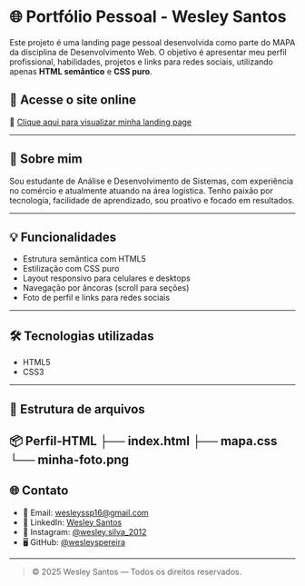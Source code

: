 # 🌐 Portfólio Pessoal - Wesley Santos

Este projeto é uma landing page pessoal desenvolvida como parte do MAPA da disciplina de Desenvolvimento Web. O objetivo é apresentar meu perfil profissional, habilidades, projetos e links para redes sociais, utilizando apenas **HTML semântico** e **CSS puro**.

## 🚀 Acesse o site online

🔗 [Clique aqui para visualizar minha landing page](https://wesleyspereira.github.io/Perfil-HTML/)

---

## 🧠 Sobre mim

Sou estudante de Análise e Desenvolvimento de Sistemas, com experiência no comércio e atualmente atuando na área logística. Tenho paixão por tecnologia, facilidade de aprendizado, sou proativo e focado em resultados.

---

## 💡 Funcionalidades

- Estrutura semântica com HTML5
- Estilização com CSS puro
- Layout responsivo para celulares e desktops
- Navegação por âncoras (scroll para seções)
- Foto de perfil e links para redes sociais

---

## 🛠️ Tecnologias utilizadas

- HTML5
- CSS3

---

## 📁 Estrutura de arquivos
📦 Perfil-HTML
├── index.html
├── mapa.css
└── minha-foto.png
---

## 🌐 Contato

- 📧 Email: wesleyssp16@gmail.com  
- 💼 LinkedIn: [Wesley Santos](https://www.linkedin.com/in/wesley-santos-silva-pereira-115330138)  
- 📸 Instagram: [@wesley.silva_2012](https://www.instagram.com/wesley.silva_2012)  
- 🖥️ GitHub: [@wesleyspereira](https://github.com/wesleyspereira)

---

> © 2025 Wesley Santos — Todos os direitos reservados.

